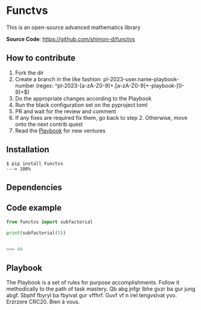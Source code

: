 # Functvs
This is an open-source advanced mathematics library

**Source Code**: <a href="https://github.com/vvrmatos/functvs" target="_blank">https://github.com/shimon-d/functvs</a>

## How to contribute

1. Fork the dir 
2. Create a branch in the like fashion: pl-2023-user.name-playbook-number (regex: ^pl-2023-[a-zA-Z0-9]+\.[a-zA-Z0-9]+-playbook-[0-9]+$)
3. Do the appropriate changes according to the Playbook
4. Run the black configuration set on the pyproject.toml
5. PR and wait for the review and comment
6. If any fixes are required fix them, go back to step 2. Otherwise, move onto the next contrib quest
7. Read the [Playbook](#playbook) for new ventures

## Installation
```shell
$ pip install Functvs
---> 100%
```

## Dependencies


## Code example
```python
from functvs import subfactorial

print(subfactorial(5))


>>> 44
``` 

## Playbook
The Playbook is a set of rules for purpose accomplishments.
Follow it methodically to the path of task mastery.
Qb abg jnfgr lbhe gvzr ba gur jung abgf.
Sbphf fbyryl ba fbyivat gur vffhrf.
Guvf vf n irel tengvslvat yvo.
Erzrzore CRC20.
Bien à vous.

